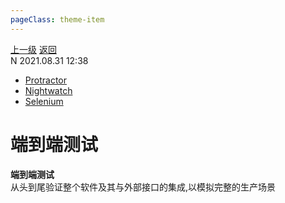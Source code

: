 ```yaml
---
pageClass: theme-item
---
```

<div class="extend-header">
    <div class="info">
        <div class="record">
            <a class="back" href="./">上一级</a>
            <a class="back" href="./">返回</a>
        </div>        
        <div class="mini">
            <span>N 2021.08.31 12:38</span>
        </div>
    </div>
    <div class="content"><div class="custom-block links">
<ul class="desc">
<li><a href="undefined">Protractor</a></li>
<li><a href="undefined">Nightwatch</a></li>
<li><a href="undefined">Selenium</a></li>
</ul>
</div></div>
</div>
<div class="content-header">
<h1>端到端测试</h1><strong>端到端测试</strong>
<summary class="desc">从头到尾验证整个软件及其与外部接口的集成,以模拟完整的生产场景</summary>
</div>
<div class="static-content">


</div>
